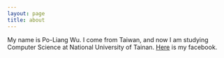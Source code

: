 ```yaml
---
layout: page
title: about
---
```


My name is Po-Liang Wu. I come from Taiwan, and now I am studying Computer Science at National University of Tainan. [Here](https://www.facebook.com/profile.php?id=100000376271955) is my facebook.
